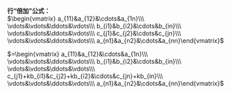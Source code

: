 **行“倍加”公式：**  
 $\begin{vmatrix}  
a_{11}&a_{12}&\cdots&a_{1n}\\\   
\vdots&\vdots&\ddots&\vdots\\\   
b_{i1}&b_{i2}&\cdots&b_{in}\\\   
\vdots&\vdots&\ddots&\vdots\\\   
c_{j1}&c_{j2}&\cdots&c_{jn}\\\   
\vdots&\vdots&\ddots&\vdots\\\   
a_{n1}&a_{n2}&\cdots&a_{nn}\end{vmatrix}$   
  
 $=\begin{vmatrix}  
a_{11}&a_{12}&\cdots&a_{1n}\\\   
\vdots&\vdots&\ddots&\vdots\\\   
b_{i1}&b_{i2}&\cdots&b_{in}\\\   
\vdots&\vdots&\ddots&\vdots\\\   
c_{j1}+kb_{i1}&c_{j2}+kb_{i2}&\cdots&c_{jn}+kb_{in}\\\   
\vdots&\vdots&\ddots&\vdots\\\   
a_{n1}&a_{n2}&\cdots&a_{nn}\end{vmatrix}$   
